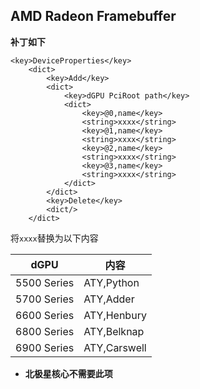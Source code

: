 ## AMD Radeon Framebuffer

**补丁如下**

```
<key>DeviceProperties</key>
    <dict>
        <key>Add</key>
        <dict>
            <key>dGPU PciRoot path</key>
            <dict>
                <key>@0,name</key>
                <string>xxxx</string>
                <key>@1,name</key>
                <string>xxxx</string>
                <key>@2,name</key>
                <string>xxxx</string>
                <key>@3,name</key>
                <string>xxxx</string>
            </dict>
        </dict>
        <key>Delete</key>
        <dict/>
    </dict>
```

将`xxxx`替换为以下内容

| dGPU        | 内容         |
| ----------- | ------------ |
| 5500 Series | ATY,Python   |
| 5700 Series | ATY,Adder    |
| 6600 Series | ATY,Henbury  |
| 6800 Series | ATY,Belknap  |
| 6900 Series | ATY,Carswell |

* **北极星核心不需要此项**